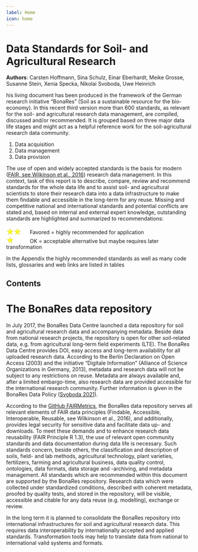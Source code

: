 ```yaml
---
label: Home
icon: home
---
```


# Data Standards for Soil- and Agricultural Research

**Authors**: Carsten Hoffmann, Sina Schulz, Einar Eberhardt, Meike Grosse, Susanne Stein, Xenia Specka, Nikolai Svoboda, 
Uwe Heinrich

his living document has been produced in the framework of the German research initiative “BonaRes”
(Soil as a sustainable resource for the bio-economy). In this recent third version more than 600 standards, as relevant
for the soil- and agricultural research data management, are compiled, discussed and/or recommended. It is grouped based
on three major data life stages and might act as a helpful reference work for the soil-agricultural research data
community.

1. Data acquisition
2. Data management
3. Data provision

The use of open and widely accepted standards is the basis for
modern ([FAIR, see Wilkinson et al., 2016](https://doi.org/10.1038/sdata.2016.18)) research data management. In this
context, task of this report is to describe, compare, review and recommend standards for the whole data life and to
assist soil- and agricultural scientists to store their research data into a data infrastructure to make them findable
and accessible in the long-term for any reuse. Missing and competitive national and international standards and
potential conflicts are stated and, based on internal and external expert knowledge, outstanding standards are
highlighted and summarized to recommendations:

<img src="img/two_star.jpg" width="60" valign="bottom" > Favored = highly recommended for application <br>
<img src="img/one_star.jpg" width="60" valign="bottom" > OK = acceptable alternative but maybe requires later transformation

In the Appendix the highly recommended standards as well as many code lists, glossaries and web links are listed in
tables

## Contents



# The BonaRes data repository

In July 2017, the BonaRes Data Centre launched a data repository for soil and agricultural research data and
accompanying metadata. Beside data from national research projects, the repository is open for other soil-related data,
e.g. from agricultural long-term field experiments (LTE). The BonaRes Data Centre provides DOI, easy access and
long-term availability for all uploaded research data. According to the Berlin Declaration on Open Access (2003) and the
initiative “Digitale Information” (Alliance of Science Organizations in Germany, 2013), metadata and research data will
not be subject to any restrictions on reuse. Metadata are always available and, after a limited embargo-time, also
research data are provided accessible for the international research community. Further information is given in the
BonaRes Data Policy ([Svoboda 2021](https://doi.org/https://doi.org/10.20387/BonaRes-RYCV-30RK)).

According to the [GitHub FAIRMetrics](https://github.com/FAIRMetrics/Metrics), the BonaRes data repository serves all relevant elements of FAIR
data principles (Findable, Accessible, Interoperable, Reusable, see Wilkinson et al., 2016), and
additionally, provides legal security for sensitive data and facilitate data up- and downloads. To meet
these demands and to enhance research data reusability (FAIR Principle R 1.3), the use of relevant
open community standards and data documentation during data life is necessary. Such standards
concern, beside others, the classification and description of soils, field- and lab methods, agricultural
technology, plant varieties, fertilizers, farming and agricultural business, data quality control,
ontologies, data formats, data storage and -archiving, and metadata management. All standards which
are recommended within this document are supported by the BonaRes repository. Research data
which were collected under standardized conditions, described with coherent metadata, proofed by
quality tests, and stored in the repository, will be visible, accessible and citable for any data reuse (e.g.
modelling), exchange or review. 

In the long term it is planned to consolidate the BonaRes repository into international infrastructures
for soil and agricultural research data. This requires data interoperability by internationally accepted
and applied standards. Transformation tools may help to translate data from national to international
valid systems and formats. 

